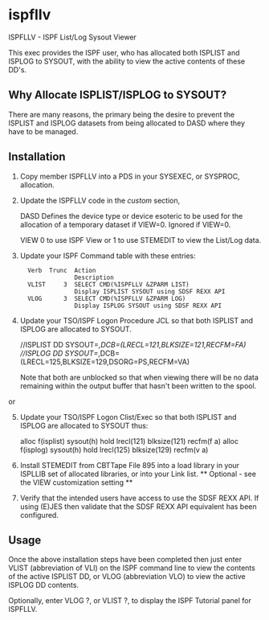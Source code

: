 # ispfllv
ISPFLLV - ISPF List/Log Sysout Viewer

This exec provides the ISPF user, who has allocated both ISPLIST and ISPLOG
to SYSOUT, with the ability to view the active contents of these DD's.

Why Allocate ISPLIST/ISPLOG to SYSOUT?
--------------------------------------

There are many reasons, the primary being the desire to prevent the
ISPLIST and ISPLOG datasets from being allocated to DASD where they have
to be managed.


Installation
------------

 1. Copy member ISPFLLV into a PDS in your SYSEXEC, or SYSPROC, allocation.

 2. Update the ISPFLLV code in the *custom* section,

    DASD     Defines the device type or device esoteric to be used
             for the allocation of a temporary dataset if VIEW=0.
             Ignored if VIEW=0.

    VIEW     0 to use ISPF View or 1 to use STEMEDIT to view the
             List/Log data.


 3. Update your ISPF Command table with these entries:

          Verb  Trunc  Action
                       Description
          VLIST     3  SELECT CMD(%ISPFLLV &ZPARM LIST)
                       Display ISPLIST SYSOUT using SDSF REXX API
          VLOG      3  SELECT CMD(%ISPFLLV &ZPARM LOG)
                       Display ISPLOG SYSOUT using SDSF REXX API

 4. Update your TSO/ISPF Logon Procedure JCL so that both ISPLIST and ISPLOG
    are allocated to SYSOUT.

    //ISPLIST  DD SYSOUT=*,DCB=(LRECL=121,BLKSIZE=121,RECFM=FA)
    //ISPLOG   DD SYSOUT=*,DCB=(LRECL=125,BLKSIZE=129,DSORG=PS,RECFM=VA)

    Note that both are unblocked so that when viewing there will be no
    data remaining within the output buffer that hasn't been written to
    the spool.

or

 5. Update your TSO/ISPF Logon Clist/Exec so that both ISPLIST and ISPLOG
    are allocated to SYSOUT thus:

    alloc f(isplist) sysout(h) hold lrecl(121) blksize(121) recfm(f a)
    alloc f(isplog)  sysout(h) hold lrecl(125) blksize(129) recfm(v a)

 6. Install STEMEDIT from CBTTape File 895 into a load library in your
    ISPLLIB set of allocated libraries, or into your Link list.
    ** Optional - see the VIEW customization setting **

 7. Verify that the intended users have access to use the SDSF REXX API.
    If using (E)JES then validate that the SDSF REXX API equivalent has
    been configured.

Usage
-----

Once the above installation steps have been completed then just enter
VLIST (abbreviation of VLI) on the ISPF command line to view the contents
of the active ISPLIST DD, or VLOG (abbreviation VLO) to view the active
ISPLOG DD contents.

Optionally, enter VLOG ?, or VLIST ?, to display the ISPF Tutorial panel
for ISPFLLV.
